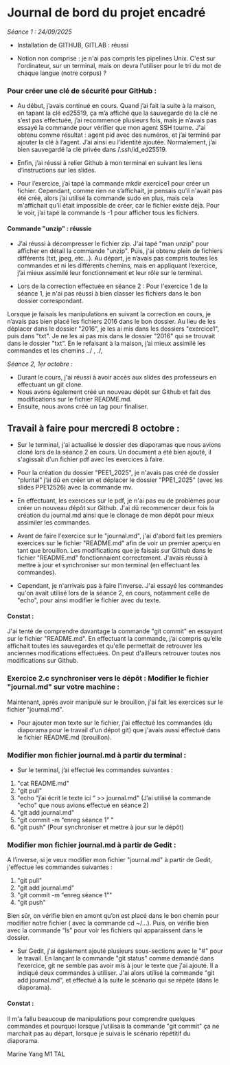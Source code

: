 # Journal de bord du projet encadré

*Séance 1 : 24/09/2025*

- Installation de GITHUB, GITLAB : réussi

- Notion non comprise : je n'ai pas compris les pipelines Unix. 
C'est sur l'ordinateur, sur un terminal, mais on devra l'utiliser pour le tri du mot de chaque langue (notre corpus) ? 


### Pour créer une clé de sécurité pour GitHub : 
- Au début, j’avais continué en cours. Quand j’ai fait la suite à la maison, en tapant la clé ed25519, ça m’a affiché que la sauvegarde de la clé ne s’est pas effectuée, j’ai recommencé plusieurs fois, mais je n’avais pas essayé la commande pour vérifier que mon agent SSH tourne. J'ai obtenu comme résultat : agent pid avec des numéros, et j’ai terminé par ajouter la clé à l’agent. J’ai ainsi eu l’identité ajoutée.
	Normalement, j’ai bien sauvegardé la clé privée dans ̃/.ssh/id_ed25519.

- Enfin, j’ai réussi à relier Github à mon terminal en suivant les liens d’instructions sur les slides.

- Pour l’exercice, j’ai tapé la commande mkdir exercice1 pour créer un fichier. Cependant, comme rien ne s’affichait, je pensais qu’il n'avait pas été créé, alors j’ai utilisé la commande sudo en plus, mais cela m'affichait qu’il était impossible de créer, car le fichier existe déjà. Pour le voir, j’ai tapé la commande ls -1 pour afficher tous les fichiers.

#### Commande "unzip" : réussie
- J’ai réussi à décompresser le fichier zip. J'ai tapé "man unzip" pour afficher en détail la commande "unzip". Puis, j'ai obtenu plein de fichiers différents (txt, jpeg, etc...).
	Au départ, je n’avais pas compris toutes les commandes et ni les différents chemins, mais en appliquant l’exercice, j’ai mieux assimilé leur fonctionnement et leur rôle sur le terminal.

- Lors de la correction effectuée en séance 2 : 
	Pour l'exercice 1 de la séance 1, je n'ai pas réussi à bien classer les fichiers dans le bon dossier correspondant.

Lorsque je faisais les manipulations en suivant la correction en cours, je n’avais pas bien placé les fichiers 2016 dans le bon dossier. Au lieu de les déplacer dans le dossier "2016", je les ai mis dans les dossiers  "exercice1", puis dans "txt". Je ne les ai pas mis dans le dossier "2016" qui se trouvait dans le dossier "txt". En le refaisant à la maison, j’ai mieux assimilé les commandes et les chemins ../ ,  ./,


*Séance 2, 1er octobre :*
- Durant le cours, j'ai réussi à avoir accès aux slides des professeurs en effectuant un git clone.
- Nous avons également créé un nouveau dépôt sur Github et fait des modifications sur le fichier README.md.
- Ensuite, nous avons créé un tag pour finaliser.

## Travail à faire pour mercredi 8 octobre :
- Sur le terminal, j'ai actualisé le dossier des diaporamas que nous avions cloné lors de la séance 2 en cours. Un document a été bien ajouté, il s'agissait d'un fichier pdf avec les exercices à faire.

- Pour la création du dossier "PEE1_2025", je n'avais pas créé de dossier “plurital” j’ai dû en créer un et déplacer le dossier "PPE1_2025" (avec les slides PPE12526) avec la commande mv.

- En effectuant, les exercices sur le pdf, je n'ai pas eu de problèmes pour créer un nouveau dépôt sur Github. J'ai dû recommencer deux fois la création du journal.md ainsi que le clonage de mon dépôt pour mieux assimiler les commandes. 


- Avant de faire l'exercice sur le "journal.md", j'ai d'abord fait les premiers exercices sur le fichier "README.md" afin de voir un premier aperçu en tant que brouillon.
Les modifications que je faisais sur Github dans le fichier "README.md" fonctionnaient correctement. J'avais réussi à mettre à jour et synchroniser sur mon terminal (en effectuant les commandes).
- Cependant, je n'arrivais pas à faire l'inverse. J'ai essayé les commandes qu'on avait utilisé lors de la séance 2, en cours, notamment celle de "echo", pour ainsi modifier le fichier avec du texte.


#### Constat : 
J'ai tenté de comprendre davantage la commande "git commit" en essayant sur le fichier "README.md". En effectuant la commande, j’ai compris qu’elle affichait toutes les sauvegardes et qu'elle permettait de retrouver les anciennes modifications effectuées. On peut d'ailleurs retrouver toutes nos modifications sur Github.

### Exercice 2.c synchroniser vers le dépôt : Modifier le fichier "journal.md" sur votre machine : 

Maintenant, après avoir manipulé sur le brouillon, j'ai fait les exercices sur le fichier "journal.md".
- Pour ajouter mon texte sur le fichier, j'ai effectué les commandes (du diaporama pour le travail d'un dépot git) que j'avais aussi effectué dans le fichier README.md (brouillon).

### Modifier mon fichier journal.md à partir du terminal : 
- Sur le terminal, j’ai effectué les commandes suivantes : 
1. "cat README.md"
2. "git pull"
3. "echo “j’ai écrit le texte ici “ >> journal.md" (J’ai utilisé la commande "echo" que nous avions effectué en séance 2)
4. "git add journal.md" 
5. "git commit -m “enreg séance 1” "
6. "git push" (Pour synchroniser et mettre à jour sur le dépôt)
 
### Modifier mon fichier journal.md à partir de Gedit : 
A l’inverse, si je veux modifier mon fichier "journal.md" à partir de Gedit, j'effectue les commandes suivantes : 
1. "git pull"
2. "git add journal.md"
3. "git commit -m “enreg séance 1”"
4. "git push"

Bien sûr, on vérifie bien en amont qu’on est placé dans le bon chemin pour modifier notre fichier ( avec la commande cd ~/...). Puis, on vérifie bien avec la commande “ls” pour voir les fichiers qui apparaissent dans le dossier.

- Sur Gedit, j'ai également ajouté plusieurs sous-sections avec le "#" pour le travail.
En lançant la commande "git status" comme demandé dans l'exercice, git ne semble pas avoir mis à jour le texte que j'ai ajouté. Il a indiqué deux commandes à utiliser. J'ai alors utilisé la commande "git add journal.md", et effectué à la suite le scénario qui se répète (dans le diaporama).

#### Constat : 
Il m'a fallu beaucoup de manipulations pour comprendre quelques commandes et pourquoi lorsque j'utilisais la commande "git commit" ça ne marchait pas au départ, lorsque je suivais le scénario répétitif du diaporama.

Marine Yang M1 TAL
